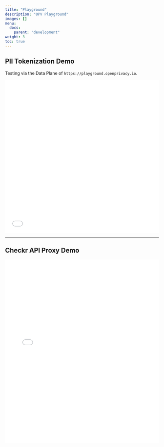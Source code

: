 ```yaml
---
title: "Playground"
description: "OPV Playground"
images: []
menu:
  docs:
    parent: "development"
weight: 3
toc: true
---
```


## PII Tokenization Demo

Testing via the Data Plane of `https://playground.openprivacy.io`.

<iframe width="100%" height="500" src="//jsfiddle.net/howvu08j/embedded/result,js,html,css/dark/" allowfullscreen="allowfullscreen" allowpaymentrequest frameborder="0"></iframe>

----

## Checkr API Proxy Demo

<iframe width="100%" height="600" src="//jsfiddle.net/682vwdtu/2/embedded/result,js,html,css/dark/" allowfullscreen="allowfullscreen" allowpaymentrequest frameborder="0"></iframe>
